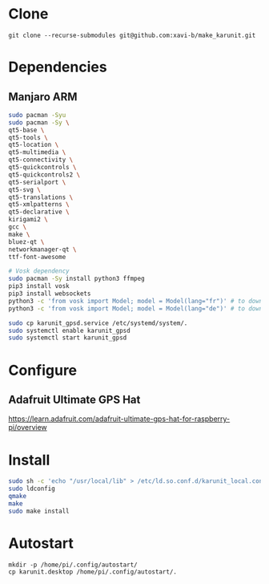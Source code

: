# Clone
```
git clone --recurse-submodules git@github.com:xavi-b/make_karunit.git
```

# Dependencies
## Manjaro ARM
```bash
sudo pacman -Syu
sudo pacman -Sy \
qt5-base \
qt5-tools \
qt5-location \
qt5-multimedia \
qt5-connectivity \
qt5-quickcontrols \
qt5-quickcontrols2 \
qt5-serialport \
qt5-svg \
qt5-translations \
qt5-xmlpatterns \
qt5-declarative \
kirigami2 \
gcc \
make \
bluez-qt \
networkmanager-qt \
ttf-font-awesome

# Vosk dependency
sudo pacman -Sy install python3 ffmpeg
pip3 install vosk
pip3 install websockets
python3 -c 'from vosk import Model; model = Model(lang="fr")' # to download fr model
python3 -c 'from vosk import Model; model = Model(lang="de")' # to download de model

sudo cp karunit_gpsd.service /etc/systemd/system/.
sudo systemctl enable karunit_gpsd
sudo systemctl start karunit_gpsd
```

# Configure
## Adafruit Ultimate GPS Hat
https://learn.adafruit.com/adafruit-ultimate-gps-hat-for-raspberry-pi/overview

# Install
```bash
sudo sh -c 'echo "/usr/local/lib" > /etc/ld.so.conf.d/karunit_local.conf'
sudo ldconfig
qmake
make
sudo make install
```

# Autostart
```
mkdir -p /home/pi/.config/autostart/
cp karunit.desktop /home/pi/.config/autostart/.
```
